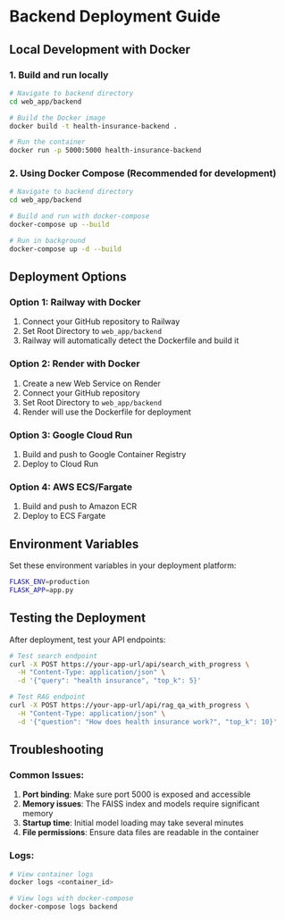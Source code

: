 # Backend Deployment Guide

## Local Development with Docker

### 1. Build and run locally
```bash
# Navigate to backend directory
cd web_app/backend

# Build the Docker image
docker build -t health-insurance-backend .

# Run the container
docker run -p 5000:5000 health-insurance-backend
```

### 2. Using Docker Compose (Recommended for development)
```bash
# Navigate to backend directory
cd web_app/backend

# Build and run with docker-compose
docker-compose up --build

# Run in background
docker-compose up -d --build
```

## Deployment Options

### Option 1: Railway with Docker
1. Connect your GitHub repository to Railway
2. Set Root Directory to `web_app/backend`
3. Railway will automatically detect the Dockerfile and build it

### Option 2: Render with Docker
1. Create a new Web Service on Render
2. Connect your GitHub repository
3. Set Root Directory to `web_app/backend`
4. Render will use the Dockerfile for deployment

### Option 3: Google Cloud Run
1. Build and push to Google Container Registry
2. Deploy to Cloud Run

### Option 4: AWS ECS/Fargate
1. Build and push to Amazon ECR
2. Deploy to ECS Fargate

## Environment Variables

Set these environment variables in your deployment platform:

```bash
FLASK_ENV=production
FLASK_APP=app.py
```

## Testing the Deployment

After deployment, test your API endpoints:

```bash
# Test search endpoint
curl -X POST https://your-app-url/api/search_with_progress \
  -H "Content-Type: application/json" \
  -d '{"query": "health insurance", "top_k": 5}'

# Test RAG endpoint
curl -X POST https://your-app-url/api/rag_qa_with_progress \
  -H "Content-Type: application/json" \
  -d '{"question": "How does health insurance work?", "top_k": 10}'
```

## Troubleshooting

### Common Issues:

1. **Port binding**: Make sure port 5000 is exposed and accessible
2. **Memory issues**: The FAISS index and models require significant memory
3. **Startup time**: Initial model loading may take several minutes
4. **File permissions**: Ensure data files are readable in the container

### Logs:
```bash
# View container logs
docker logs <container_id>

# View logs with docker-compose
docker-compose logs backend
``` 
